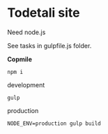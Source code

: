 Todetali site
==

Need node.js

See tasks in gulpfile.js folder.

**Copmile**

    npm i

  development

    gulp

  production

    NODE_ENV=production gulp build
